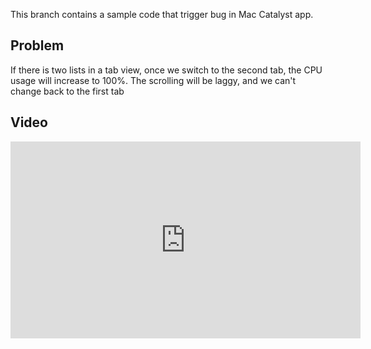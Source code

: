 This branch contains a sample code that trigger bug in Mac Catalyst app.

## Problem
If there is two lists in a tab view, once we switch to the second tab, the CPU usage will increase to 100%. The scrolling will be laggy, and we can't change back to the first tab

## Video
<iframe width="560" height="315" src="https://www.youtube.com/embed/T8RfzgkbnzM" frameborder="0" allow="accelerometer; autoplay; encrypted-media; gyroscope; picture-in-picture" allowfullscreen></iframe>
